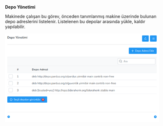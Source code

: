 **Depo Yönetimi**

Makinede çalışan bu görev, önceden tanımlanmış makine üzerinde bulunan depo adreslerini listelenir. Listelenen bu depolar arasında yükle, kaldır yapılabilir.


[![Depo Yonetimi](../images/computerManagement/repositoryManagement.png)](../images/computerManagement/repositoryManagement.png)
<link href=/lider3.0/assets/style.css rel=stylesheet></link>
